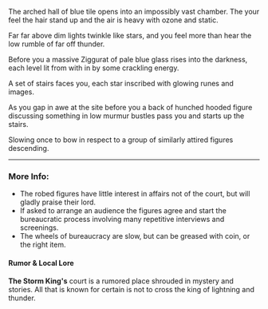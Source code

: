 The arched hall of blue tile opens into an impossibly vast chamber. The your feel the hair stand up and the air is heavy with ozone and static. 

Far far above dim lights twinkle like stars, and you feel more than hear the low rumble of far off thunder.

Before you a massive Ziggurat of pale blue glass rises into the darkness, each level lit from with in by some crackling energy. 

A set of stairs faces you, each star inscribed with glowing runes and images.

As you gap in awe at the site before you a back of hunched hooded figure discussing something in low murmur bustles pass you and starts up the stairs.

Slowing once to bow in respect to a group of similarly attired figures descending.

---

### More Info:

* The robed figures have little interest in affairs not of the court, but will gladly praise their lord.
* If asked to arrange an audience the figures agree and start the bureaucratic process involving many repetitive interviews and screenings.
* The wheels of bureaucracy are slow, but can be greased with coin, or the right item.

#### Rumor & Local Lore

**The Storm King's** court is a rumored place shrouded in mystery and stories. All that is known for certain is not to cross the king of lightning and thunder. 
